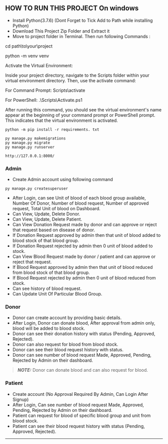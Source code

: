  
## HOW TO RUN THIS PROJECT On windows 
- Install Python(3.7.6) (Dont Forget to Tick Add to Path while installing Python)
- Download This Project Zip Folder and Extract it 
- Move to project folder in Terminal. Then run following Commands : 
  
  
cd path\to\your\project


python -m venv venv



Activate the Virtual Environment:

Inside your project directory, navigate to the Scripts folder within your virtual environment directory. Then, use the activate command:

For Command Prompt:
Scripts\activate


For PowerShell:
.\Scripts\Activate.ps1


After running this command, you should see the virtual environment's name appear at the beginning of your command prompt or PowerShell prompt. This indicates that the virtual environment is activated.



```
python -m pip install -r requirements. txt
```

```
py manage.py makemigrations
py manage.py migrate
py manage.py runserver
```

```
http://127.0.0.1:8000/
```






### Admin
- Create Admin account using following command
```
py manage.py createsuperuser
```
- After Login, can see Unit of blood of each blood group available, Number Of Donor, Number of blood request, Number of approved request, Total Unit of blood on Dashboard.
- Can View, Update, Delete Donor.
- Can View, Update, Delete Patient.
- Can View Donation Request made by donor and can approve or reject that request based on disease of donor.
- If Donation Request approved by admin then that unit of blood added to blood stock of that blood group.
- If Donation Request rejected by admin then 0 unit of blood added to stock.
- Can View Blood Request made by donor / patient and can approve or reject that request.
- If Blood Request approved by admin then that unit of blood reduced from blood stock of that blood group.
- If Blood Request rejected by admin then 0 unit of blood reduced from stock.
- Can see history of blood request.
- Can Update Unit Of Particular Blood Group.


### Donor
- Donor can create account by providing basic details.
- After Login, Donor can donate blood, After approval from admin only, blood will be added to blood stock.
- Donor can see their donation history with status (Pending, Approved, Rejected).
- Donor can also request for blood from blood stock.
- Donor can see their blood request history with status.
- Donor can see number of blood request Made, Approved, Pending, Rejected by Admin on their dashboard.
> **_NOTE:_**  Donor can donate blood and can also request for blood.





### Patient
- Create account (No Approval Required By Admin, Can Login After Signup)
- After Login, Can see number of blood request Made, Approved, Pending, Rejected by Admin on their dashboard.
- Patient can request for blood of specific blood group and unit from blood stock.
- Patient can see their blood request history with status (Pending, Approved, Rejected).

---
